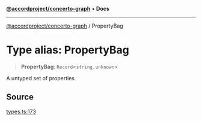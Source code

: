 [**@accordproject/concerto-graph**](../README.md) • **Docs**

***

[@accordproject/concerto-graph](../README.md) / PropertyBag

# Type alias: PropertyBag

> **PropertyBag**: `Record`\<`string`, `unknown`\>

A untyped set of properties

## Source

[types.ts:173](https://github.com/accordproject/lab-concerto-graph/blob/b34f37b25907f3157285eb8fb2d96d925936f651/src/types.ts#L173)
